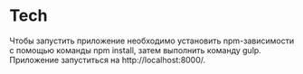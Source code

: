 # Tech

Чтобы запустить приложение необходимо установить npm-зависимости с помощью команды npm install, затем выполнить команду gulp. Приложение запуститься на http://localhost:8000/.